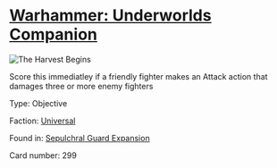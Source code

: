 # [Warhammer: Underworlds Companion](https://guidokessels.github.io/wh-underworlds)

  

![The Harvest Begins](https://warhammerunderworlds.com/wp-content/uploads/sites/6/2017/12/299_ENG-The-Harvest-Begins.png)

Score this immediatley if a friendly fighter makes an Attack action that damages three or more enemy fighters

Type: Objective

Faction: [Universal](https://guidokessels.github.io/wh-underworlds/factions/universal.md)

Found in: [Sepulchral Guard Expansion](https://guidokessels.github.io/wh-underworlds/locations/sepulchral-guard-expansion.md)

Card number: 299
